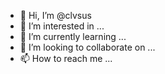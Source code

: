 - 👋 Hi, I’m @clvsus
- 👀 I’m interested in ...
- 🌱 I’m currently learning ...
- 💞️ I’m looking to collaborate on ...
- 📫 How to reach me ...

<!---
clvsus/clvsus is a ✨ special ✨ repository because its `README.md` (this file) appears on your GitHub profile.
You can click the Preview link to take a look at your changes.
--->
